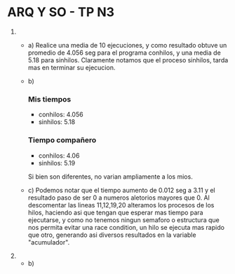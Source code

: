 # ARQ Y SO - TP N3

1. 
    - a) Realice una media de 10 ejecuciones, y como resultado obtuve un promedio de 4.056 seg para el programa conhilos, y una media de 5.18 para sinhilos. Claramente notamos que el proceso sinhilos, tarda mas en terminar su ejecucion.

    - b) 
        ### Mis tiempos
        - conhilos: 4.056
        - sinhilos: 5.18

        ### Tiempo compañero
        - conhilos: 4.06
        - sinhilos: 5.19
        
        Si bien son diferentes, no varian ampliamente a los mios.
    
    - c) Podemos notar que el tiempo aumento de 0.012 seg a 3.11 y el resultado paso de ser 0 a numeros aletorios mayores que 0. Al descomentar las lineas 11,12,19,20 alteramos los procesos de los hilos, haciendo asi que tengan que esperar mas tiempo para ejecutarse, y como no tenemos ningun semaforo o estructura que nos permita evitar una race condition, un hilo se ejecuta mas rapido que otro, generando asi diversos resultados en la variable "acumulador".

2. 
    - b)  
